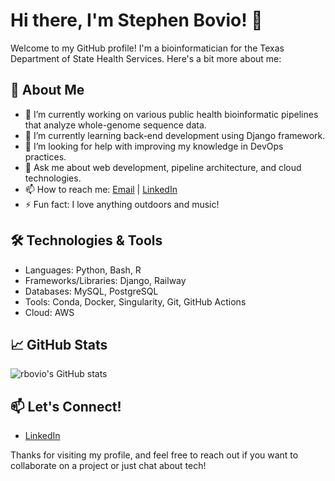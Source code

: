 # Hi there, I'm Stephen Bovio! 👋

Welcome to my GitHub profile! I'm a bioinformatician for the Texas Department of State Health Services. Here's a bit more about me:

## 🚀 About Me

- 🔭 I’m currently working on various public health bioinformatic pipelines that analyze whole-genome sequence data.
- 🌱 I’m currently learning back-end development using Django framework.
- 🤔 I’m looking for help with improving my knowledge in DevOps practices.
- 💬 Ask me about web development, pipeline architecture, and cloud technologies.
- 📫 How to reach me: [Email](mailto:rsbovio@gmail.com) | [LinkedIn](https://www.linkedin.com/in/rsbovio/)
- ⚡ Fun fact: I love anything outdoors and music!

## 🛠️ Technologies & Tools

- Languages: Python, Bash, R
- Frameworks/Libraries: Django, Railway
- Databases: MySQL, PostgreSQL
- Tools: Conda, Docker, Singularity, Git, GitHub Actions
- Cloud: AWS

## 📈 GitHub Stats

![rbovio's GitHub stats](https://github-readme-stats.vercel.app/api?username=rbovio&show_icons=true&theme=radical&count_private=true&include_all_commits=true&hide_title=true&access_token=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)

## 📫 Let's Connect!

- [LinkedIn](https://www.linkedin.com/in/rsbovio/)

Thanks for visiting my profile, and feel free to reach out if you want to collaborate on a project or just chat about tech!
